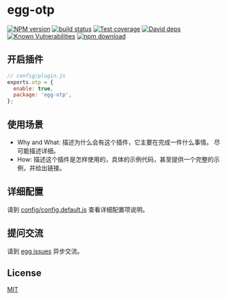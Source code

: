 # egg-otp

[![NPM version][npm-image]][npm-url]
[![build status][travis-image]][travis-url]
[![Test coverage][codecov-image]][codecov-url]
[![David deps][david-image]][david-url]
[![Known Vulnerabilities][snyk-image]][snyk-url]
[![npm download][download-image]][download-url]

[npm-image]: https://img.shields.io/npm/v/egg-otp.svg?style=flat-square
[npm-url]: https://npmjs.org/package/egg-otp
[travis-image]: https://img.shields.io/travis/eggjs/egg-otp.svg?style=flat-square
[travis-url]: https://travis-ci.org/eggjs/egg-otp
[codecov-image]: https://img.shields.io/codecov/c/github/eggjs/egg-otp.svg?style=flat-square
[codecov-url]: https://codecov.io/github/eggjs/egg-otp?branch=master
[david-image]: https://img.shields.io/david/eggjs/egg-otp.svg?style=flat-square
[david-url]: https://david-dm.org/eggjs/egg-otp
[snyk-image]: https://snyk.io/test/npm/egg-otp/badge.svg?style=flat-square
[snyk-url]: https://snyk.io/test/npm/egg-otp
[download-image]: https://img.shields.io/npm/dm/egg-otp.svg?style=flat-square
[download-url]: https://npmjs.org/package/egg-otp

## 开启插件

```js
// config/plugin.js
exports.otp = {
  enable: true,
  package: 'egg-otp',
};
```

## 使用场景

- Why and What: 描述为什么会有这个插件，它主要在完成一件什么事情。
尽可能描述详细。
- How: 描述这个插件是怎样使用的，具体的示例代码，甚至提供一个完整的示例，并给出链接。

## 详细配置

请到 [config/config.default.js](config/config.default.js) 查看详细配置项说明。

## 提问交流

请到 [egg issues](https://github.com/eggjs/egg/issues) 异步交流。

## License

[MIT](LICENSE)
